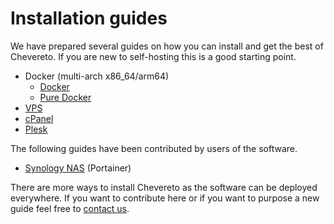 # Installation guides

We have prepared several guides on how you can install and get the best of Chevereto. If you are new to self-hosting this is a good starting point.

* Docker (multi-arch x86_64/arm64)
  * [Docker](./docker/README.md)
  * [Pure Docker](./docker/pure-docker.md)
* [VPS](./server/vps.md)
* [cPanel](./cpanel/)
* [Plesk](./plesk/)

The following guides have been contributed by users of the software.

* [Synology NAS](https://mariushosting.com/how-to-install-chevereto-on-your-synology-nas/) (Portainer)

There are more ways to install Chevereto as the software can be deployed everywhere. If you want to contribute here or if you want to purpose a new guide feel free to [contact us](https://chevereto.com/contact).
